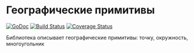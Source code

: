 # Географические примитивы

[![GoDoc](https://godoc.org/github.com/geotrace/geo?status.svg)](https://godoc.org/github.com/geotrace/geo)
[![Build Status](https://travis-ci.org/geotrace/geo.svg?branch=master)](https://travis-ci.org/geotrace/geo)
[![Coverage Status](https://coveralls.io/repos/geotrace/geo/badge.svg?branch=master&service=github)](https://coveralls.io/github/geotrace/geo?branch=master)

Библиотека описывает географические примитивы: точку, окружность, многоугольник
